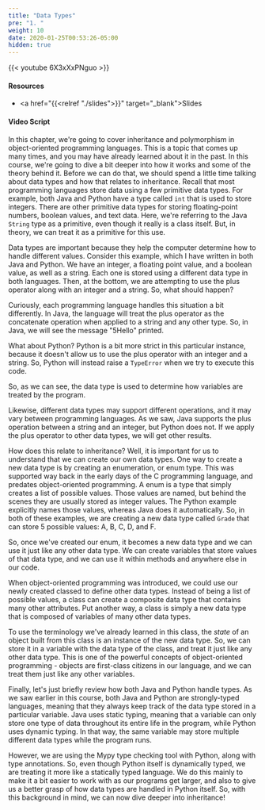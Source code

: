 ```yaml
---
title: "Data Types"
pre: "1. "
weight: 10
date: 2020-01-25T00:53:26-05:00
hidden: true
---
```


{{< youtube 6X3xXxPNguo >}}

#### Resources

* <a href="{{<relref "./slides">}}" target="_blank">Slides</a>

#### Video Script

In this chapter, we're going to cover inheritance and polymorphism in object-oriented programming languages. This is a topic that comes up many times, and you may have already learned about it in the past. In this course, we're going to dive a bit deeper into how it works and some of the theory behind it. Before we can do that, we should spend a little time talking about data types and how that relates to inheritance. Recall that most programming languages store data using a few primitive data types. For example, both Java and Python have a type called `int` that is used to store integers. There are other primitive data types for storing floating-point numbers, boolean values, and text data. Here, we're referring to the Java `String` type as a primitive, even though it really is a class itself. But, in theory, we can treat it as a primitive for this use.

Data types are important because they help the computer determine how to handle different values. Consider this example, which I have written in both Java and Python. We have an integer, a floating point value, and a boolean value, as well as a string. Each one is stored using a different data type in both languages. Then, at the bottom, we are attempting to use the plus operator along with an integer and a string. So, what should happen?

Curiously, each programming language handles this situation a bit differently. In Java, the language will treat the plus operator as the concatenate operation when applied to a string and any other type. So, in Java, we will see the message "5Hello" printed.

What about Python? Python is a bit more strict in this particular instance, because it doesn't allow us to use the plus operator with an integer and a string. So, Python will instead raise a `TypeError` when we try to execute this code. 

So, as we can see, the data type is used to determine how variables are treated by the program. 

Likewise, different data types may support different operations, and it may vary between programming languages. As we saw, Java supports the plus operation between a string and an integer, but Python does not. If we apply the plus operator to other data types, we will get other results.

How does this relate to inheritance? Well, it is important for us to understand that we can create our own data types. One way to create a new data type is by creating an enumeration, or enum type. This was supported way back in the early days of the C programming language, and predates object-oriented programming. A enum is a type that simply creates a list of possible values. Those values are named, but behind the scenes they are usually stored as integer values. The Python example explicitly names those values, whereas Java does it automatically. So, in both of these examples, we are creating a new data type called `Grade` that can store 5 possible values: A, B, C, D, and F. 

So, once we've created our enum, it becomes a new data type and we can use it just like any other data type. We can create variables that store values of that data type, and we can use it within methods and anywhere else in our code.

When object-oriented programming was introduced, we could use our newly created classed to define other data types. Instead of being a list of possible values, a class can create a composite data type that contains many other attributes. Put another way, a class is simply a new data type that is composed of variables of many other data types. 

To use the terminology we've already learned in this class, the _state_ of an object built from this class is an instance of the new data type. So, we can store it in a variable with the data type of the class, and treat it just like any other data type. This is one of the powerful concepts of object-oriented programming - objects are first-class citizens in our language, and we can treat them just like any other variables.

Finally, let's just briefly review how both Java and Python handle types. As we saw earlier in this course, both Java and Python are strongly-typed languages, meaning that they always keep track of the data type stored in a particular variable. Java uses static typing, meaning that a variable can only store one type of data throughout its entire life in the program, while Python uses dynamic typing. In that way, the same variable may store multiple different data types while the program runs. 

However, we are using the Mypy type checking tool with Python, along with type annotations. So, even though Python itself is dynamically typed, we are treating it more like a statically typed language. We do this mainly to make it a bit easier to work with as our programs get larger, and also to give us a better grasp of how data types are handled in Python itself. So, with this background in mind, we can now dive deeper into inheritance!